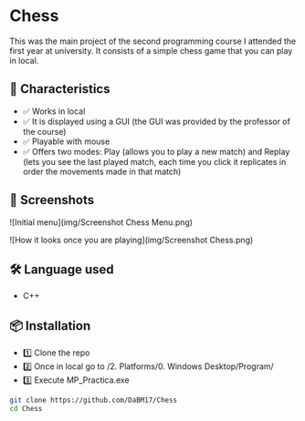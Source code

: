 # Chess

This was the main project of the second programming course I attended the first year at university. It consists of a simple chess game that you can play in local.

## 🚀 Characteristics

- ✅ Works in local
- ✅ It is displayed using a GUI (the GUI was provided by the professor of the course)
- ✅ Playable with mouse
- ✅ Offers two modes: Play (allows you to play a new match) and Replay (lets you see the last played match, each time you click it replicates in order the movements made in that match)

## 📸 Screenshots

![Initial menu](img/Screenshot Chess Menu.png)

![How it looks once you are playing](img/Screenshot Chess.png)

## 🛠️ Language used

- C++

## 📦 Installation

- 1️⃣ Clone the repo
- 2️⃣ Once in local go to /2. Platforms/0. Windows Desktop/Program/
- 3️⃣ Execute MP_Practica.exe

```bash
git clone https://github.com/DaBM17/Chess
cd Chess
